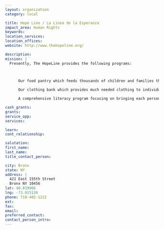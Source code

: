 ```yaml
---
layout: organization
category: local

title: Hope Line / La Linea de la Esperanza
impact_area: Human Rights
keywords: 
location_services: 
location_offices: 
website: http://www.thehopeline.org/

description: 
mission: |
  Presently, The HopeLine provides the following programs:

  

      Our food pantry which feeds thousands of children and families through each month;

      Our clothing bank which provides much needed clothing to individuals and families;

      A comprehensive literacy program focusing on bringing each person's reading and writing skills up to standard in their native language and learning English as a Second Language.

cash_grants: 
grants: 
service_opp: 
services: 

learn: 
cont_relationship: 

salutation: 
first_name: 
last_name: 
title_contact_person: 

city: Bronx
state: NY
address: |
  421 East 155th Street  
  Bronx NY 10456
lat: 40.819966
lng: -73.915126
phone: 718-402-1212
ext: 
fax: 
email: 
preferred_contact: 
contact_person_intro: 
---
```

